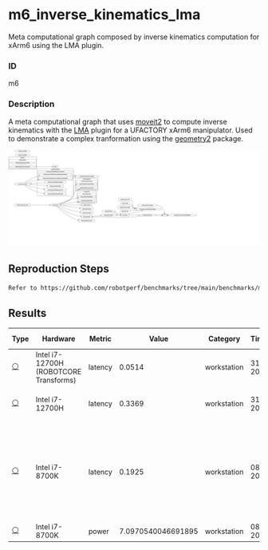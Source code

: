 # m6_inverse_kinematics_lma

Meta computational graph composed by inverse kinematics computation for xArm6 using the LMA plugin.

### ID
m6

### Description
A meta computational graph that uses [moveit2](https://github.com/ros-planning/moveit2) to compute inverse kinematics with the [LMA](https://moveit.picknik.ai/main/doc/examples/kinematics_configuration/kinematics_configuration_tutorial.html#the-lma-kinematics-plugin) plugin for a UFACTORY xArm6 manipulator. Used to demonstrate a complex tranformation using the [geometry2](https://github.com/ros2/geometry2) package.

![](../../../imgs/d5_inverse_kinematics_lma.svg)

## Reproduction Steps

```bash
Refer to https://github.com/robotperf/benchmarks/tree/main/benchmarks/meta/m6_inverse_kinematics_lma and review the launch files to reproduce this package.
```

## Results

| Type | Hardware | Metric | Value | Category | Timestamp | Note | Data Source |
| --- | --- | --- | --- | --- | --- | --- | --- |
| [:white_circle:](https://github.com/robotperf/benchmarks/blob/main/benchmarks/README.md#type) | Intel i7-12700H (ROBOTCORE Transforms) | latency | 0.0514 | workstation | 31-08-2023 | mean 0.0086 ms, RMS 0.0097 ms, max 0.0514 ms, min 0.0024 ms | [simulation](https://github.com/robotperf/rosbags/tree/main/simulation) |
| [:white_circle:](https://github.com/robotperf/benchmarks/blob/main/benchmarks/README.md#type) | Intel i7-12700H | latency | 0.3369 | workstation | 31-08-2023 | mean 0.0218 ms, RMS 0.0327 ms, max 0.3369 ms, min 0.0027 ms | [simulation](https://github.com/robotperf/rosbags/tree/main/simulation) |
| [:white_circle:](https://github.com/robotperf/benchmarks/blob/main/benchmarks/README.md#type) | Intel i7-8700K | latency | 0.1925 | workstation | 08-09-2023 | ✋mean_benchmark 0.0172, rms_benchmark 0.0223, max_benchmark 0.1925, min_benchmark 0.0022, lost messages 0.00 % | [simulation](https://github.com/robotperf/rosbags/tree/main/simulation) |
| [:white_circle:](https://github.com/robotperf/benchmarks/blob/main/benchmarks/README.md#type) | Intel i7-8700K | power | 7.0970540046691895 | workstation | 08-09-2023 | ✋ | [simulation](https://github.com/robotperf/rosbags/tree/main/simulation) |

